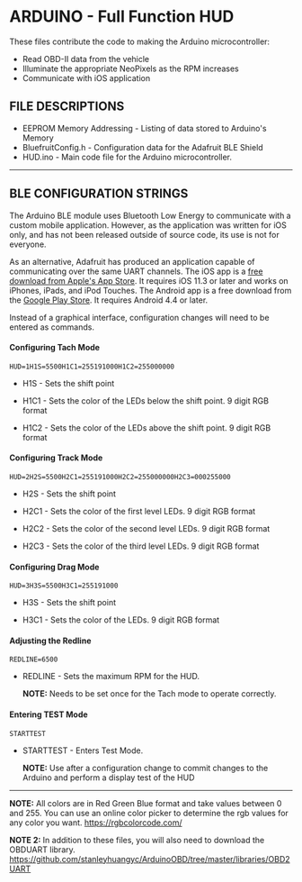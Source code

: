 # ARDUINO - Full Function HUD

These files contribute the code to making the Arduino microcontroller:

- Read OBD-II data from the vehicle
- Illuminate the appropriate NeoPixels as the RPM increases
- Communicate with iOS application

## FILE DESCRIPTIONS

- EEPROM Memory Addressing - Listing of data stored to Arduino's Memory
- BluefruitConfig.h - Configuration data for the Adafruit BLE Shield
- HUD.ino - Main code file for the Arduino microcontroller.

------

## BLE CONFIGURATION STRINGS

The Arduino BLE module uses Bluetooth Low Energy to communicate with a custom mobile application. However, as the application was written for iOS only, and has not been released outside of source code, its use is not for everyone.

As an alternative, Adafruit has produced an application capable of communicating over the same UART channels. The iOS app is a [free download from Apple's App Store](https://itunes.apple.com/us/app/adafruit-bluefruit-le-connect/id830125974?mt=8). It requires iOS 11.3 or later and works on iPhones, iPads, and iPod Touches. The Android app is a free download from the [Google Play Store](https://play.google.com/store/apps/details?id=com.adafruit.bluefruit.le.connect). It requires Android 4.4 or later.

Instead of a graphical interface, configuration changes will need to be entered as commands.

#### Configuring Tach Mode

```
HUD=1H1S=5500H1C1=255191000H1C2=255000000
```

- H1S - Sets the shift point 

- H1C1 - Sets the color of the LEDs below the shift point. 9 digit RGB format

- H1C2 - Sets the color of the LEDs above the shift point. 9 digit RGB format

  

#### Configuring Track Mode

```
HUD=2H2S=5500H2C1=255191000H2C2=255000000H2C3=000255000
```

- H2S - Sets the shift point 

- H2C1 - Sets the color of the first level LEDs. 9 digit RGB format

- H2C2 - Sets the color of the second level LEDs. 9 digit RGB format

- H2C3 - Sets the color of the third level LEDs. 9 digit RGB format

  

#### Configuring Drag Mode

```
HUD=3H3S=5500H3C1=255191000
```

- H3S - Sets the shift point 

- H3C1 - Sets the color of the LEDs. 9 digit RGB format

  


#### Adjusting the Redline

```
REDLINE=6500
```

- REDLINE - Sets the maximum RPM for the HUD. 

  **NOTE:** Needs to be set once for the Tach mode to operate correctly.

  

#### Entering TEST Mode

```
STARTTEST
```

- STARTTEST - Enters Test Mode. 

  **NOTE:** Use after a configuration change to commit changes to the Arduino and perform a display test of the HUD

------

**NOTE:** All colors are in Red Green Blue format and take values between 0 and 255. You can use an online color picker to determine the rgb values for any color you want. https://rgbcolorcode.com/

**NOTE 2:** In addition to these files, you will also need to download the OBDUART library. https://github.com/stanleyhuangyc/ArduinoOBD/tree/master/libraries/OBD2UART


